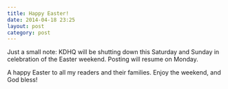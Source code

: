 ```yaml
---
title: Happy Easter!
date: 2014-04-18 23:25
layout: post
category: post
---
```

Just a small note: KDHQ will be shutting down this Saturday and Sunday in celebration of the Easter weekend. Posting will resume on Monday. 

A happy Easter to all my readers and their families. Enjoy the weekend, and God bless!